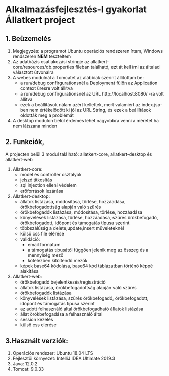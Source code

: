 # Alkalmazásfejlesztés-I gyakorlat Állatkert project

## 1. Beüzemelés
1. Megjegyzés: a programot Ubuntu operációs rendszeren írtam, Windows rendszeren **NEM** teszteltem 
2. Az adatbázis csatlakozási stringje az allatkert-core/resources/db.properties fileban található, ezt át kell írni az általad választott útvonalra
3. A webes modulnál a Tomcatet az alábbiak szerint állítottam be:
   - a run/debug confirgurationsnél a Deployment fülön az Application context üresre volt állítva
   - a run/debug confirgurationsnél az URL http://localhost:8080/ -ra volt állítva
   - ezek a beállítások nálam azért kellettek, mert valamiért az index.jsp-ben nem értékelődött ki jól az URL String, és ezek a beállítások oldották meg a problémát
4. A desktop modulon belül érdemes lehet nagyobbra venni a méretet ha nem látszana minden


## 2. Funkciók,

A projecten belül 3 modul található: allatkert-core, allatkert-desktop és allatkert-web

1. Allatkert-core:
   - model és controller osztályok
   - jelszó titkosítás
   - sql injection elleni védelem
   - erőforrások lezárása
2. Allatkert-desktop:
   - állatok listázása, módosítása, törlése, hozzáadása, örökbefogadottság alapján való szűrés
   - örökbefogadók listázása, módosítása, törlése, hozzáadása
   - könyvelések listázása, törlése, hozzáadása, szűrés örökbefogadó, örökbefogadott, időpont és támogatás típusa szerint
   - többszálúság a delete,update,insert műveleteknél
   - külső css file elérése
   - validáció:
     - email formátum
     - a támogatás típusától függően jelenik meg az összeg és a mennyiség mező
     - kötelezően kitöltendő mezők
   - képek base64 kódolása, base64 kód táblázatban történő képpé alakítása
3. Allatkert-web:
   - örökbefogadó bejelentkezés/regisztráció
   - állatok listázása, örökbefogadottság alapján való szűrés
   - örökbefogadók listázása
   - könyvelések listázása, szűrés örökbefogadó, örökbefogadott, időpont és támogatás típusa szerint
   - az adott felhasználó által örökbefogadható állatok listázása
   - állat örökbefogadása a felhasználó által
   - session kezelés
   - külső css elérése
   
## 3.Használt verziók:
1. Operációs rendszer: Ubuntu 18.04 LTS
2. Fejlesztői környezet: IntelliJ IDEA Ultimate 2019.3 
3. Java: 12.0.2
4. Tomcat: 9.0.33
